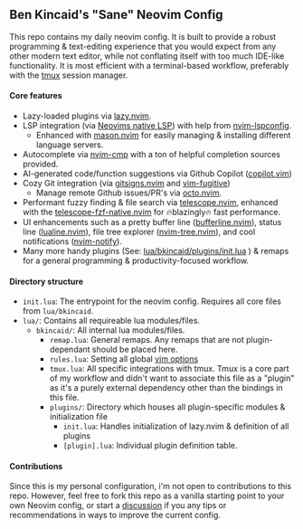 ## Ben Kincaid's "Sane" Neovim Config
This repo contains my daily neovim config. It is built to provide a robust programming & text-editing experience that you would expect from any other modern text editor, while not conflating itself with too much IDE-like functionality. It is most efficient with a terminal-based workflow, preferably with the [tmux](https://github.com/tmux/tmux/wiki) session manager.

#### Core features
- Lazy-loaded plugins via [lazy.nvim](https://github.com/folke/lazy.nvim).
- LSP integration (via [Neovims native LSP](https://neovim.io/doc/user/lsp.html)) with help from [nvim-lspconfig](https://github.com/neovim/nvim-lspconfig).
  - Enhanced with [mason.nvim](https://github.com/williamboman/mason.nvim) for easily managing & installing different language servers.
- Autocomplete via [nvim-cmp](https://github.com/hrsh7th/nvim-cmp) with a ton of helpful completion sources provided.
- AI-generated code/function suggestions via Github Copilot ([copilot.vim](https://github.com/github/copilot.vim)) 
- Cozy Git integration (via [gitsigns.nvim](https://github.com/lewis6991/gitsigns.nvim) and [vim-fugitive](https://github.com/tpope/vim-fugitive))
  - Manage remote Github issues/PR's via [octo.nvim](https://github.com/pwntester/octo.nvim).
- Performant fuzzy finding & file search via [telescope.nvim](https://github.com/nvim-telescope/telescope.nvim), enhanced with the [telescope-fzf-native.nvim](https://github.com/nvim-telescope/telescope-fzf-native.nvim) for 🔥blazingly🔥 fast performance.
- UI enhancements such as a pretty buffer line ([bufferline.nvim](https://github.com/akinsho/bufferline.nvim)), status line ([lualine.nvim](https://github.com/nvim-lualine/lualine.nvim)), file tree explorer ([nvim-tree.nvim](https://github.com/nvim-tree/nvim-tree.lua)), and cool notifications ([nvim-notify](https://github.com/rcarriga/nvim-notify)). 
- Many more handy plugins (See: [lua/bkincaid/plugins/init.lua](lua/bkincaid/plugins/init.lua) ) & remaps for a general programming & productivity-focused workflow.

#### Directory structure
- `init.lua`: The entrypoint for the neovim config. Requires all core files from `lua/bkincaid`.
- `lua/`: Contains all requireable lua modules/files.
  - `bkincaid/`: All internal lua modules/files.
    - `remap.lua`: General remaps. Any remaps that are not plugin-dependant should be placed here.
    - `rules.lua`: Setting all global [vim options](https://vimdoc.sourceforge.net/htmldoc/options.html)
    - `tmux.lua`: All specific integrations with tmux. Tmux is a core part of my workflow and didn't want to associate this file as a "plugin" as it's a purely external dependency other than the bindings in this file.
    - `plugins/`: Directory which houses all plugin-specific modules & initialization file
      - `init.lua`: Handles initialization of lazy.nvim & definition of all plugins
      - `[plugin].lua`: Individual plugin definition table.

#### Contributions
Since this is my personal configuration, i'm not open to contributions to this repo. However, feel free to fork this repo as a vanilla starting point to your own Neovim config, or start a [discussion](https://github.com/Ben-Kincaid/nvim/discussions) if you any tips or recommendations in ways to improve the current config. 

